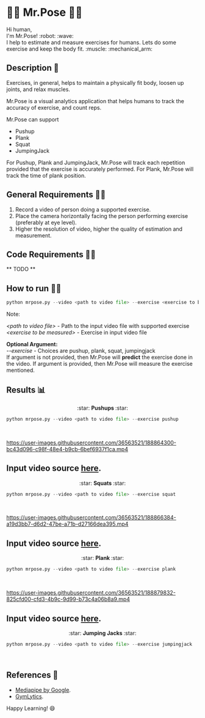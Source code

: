 # :weight_lifting_man: Mr.Pose :weight_lifting_woman:

<p>
Hi human, <br />
I'm Mr.Pose! :robot: :wave: <br />
I help to estimate and measure exercises for humans. Lets do some exercise and keep the body fit. :muscle: :mechanical_arm:
</p>

## Description :scroll:

Exercises, in general, helps to maintain a physically fit body, loosen up joints, and relax muscles.

Mr.Pose is a visual analytics application that helps humans to track the accuracy of exercise, and count reps. <br />

Mr.Pose can support <br />
* Pushup
* Plank
* Squat
* JumpingJack

For Pushup, Plank and JumpingJack, Mr.Pose will track each repetition provided that the exercise is accurately performed.
For Plank, Mr.Pose will track the time of plank position.

## General Requirements :mage_man:
1. Record a video of person doing a supported exercise.
2. Place the camera horizontally facing the person performing exercise (preferably at eye level).
3. Higher the resolution of video, higher the quality of estimation and measurement.

## Code Requirements :mage_woman:
** TODO **

## How to run :running_man:
```python
python mrpose.py --video <path to video file> --exercise <exercise to be measured>
```
Note:<br />

*<path to video file\>* - Path to the input video file with supported exercise<br />
*<exercise to be measured\>* - Exercise in input video file<br />

**Optional Argument:**<br />
*--exercise* - Choices are pushup, plank, squat, jumpingjack <br />
If argument is not provided, then Mr.Pose will **predict** the exercise done in the video. If argument is provided, then Mr.Pose will measure the exercise mentioned.

## Results :bar_chart:

<p align="center"> :star: <b> Pushups </b> :star: </p>

```python
python mrpose.py --video <path to video file> --exercise pushup
```

<br />

https://user-images.githubusercontent.com/36563521/188864300-bc43d096-c98f-48e4-b9cb-6bef6937f1ca.mp4

Input video source [here](https://www.pexels.com/video/woman-doing-push-ups-8472764/).
---

<p align="center"> :star: <b> Squats </b> :star: </p>

```python
python mrpose.py --video <path to video file> --exercise squat
```

<br />

https://user-images.githubusercontent.com/36563521/188866384-a19d3bb7-d6d2-47be-a71b-d27166dea395.mp4

Input video source [here](https://www.pexels.com/video/woman-exercising-while-wearing-a-face-mask-4265287/).
---

<p align="center"> :star: <b> Plank </b> :star: </p>

```python
python mrpose.py --video <path to video file> --exercise plank
```

<br />

https://user-images.githubusercontent.com/36563521/188879832-825cfd00-cfd3-4b9c-9d99-b73c4a06b8a9.mp4

Input video source [here](https://www.pexels.com/video/female-doing-planks-by-the-balcony-6152665/).
---

<p align="center"> :star: <b> Jumping Jacks </b> :star: </p>

```python
python mrpose.py --video <path to video file> --exercise jumpingjack
```

<br />

## References :page_facing_up:

* [Mediapipe by Google](https://github.com/google/mediapipe).
* [GymLytics](https://github.com/akshaybahadur21/GymLytics).

Happy Learning! 😄
